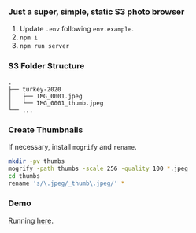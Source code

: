 ### Just a super, simple, static S3 photo browser

1. Update `.env` following `env.example`.
2. `npm i`
3. `npm run server`

### S3 Folder Structure

```
.
├── turkey-2020
│   ├── IMG_0001.jpeg
│   └── IMG_0001_thumb.jpeg
└── ...
```

### Create Thumbnails

If necessary, install `mogrify` and `rename`.

```sh
mkdir -pv thumbs
mogrify -path thumbs -scale 256 -quality 100 *.jpeg
cd thumbs
rename 's/\.jpeg/_thumb\.jpeg/' *
```

### Demo

Running [here](https://dylan.is/photos/).
